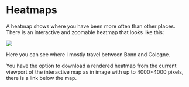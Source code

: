 # Heatmaps

A heatmap shows where you have been more often than other places. There is an interactive and zoomable heatmap that looks like this:

![](heatmap-interactive.png)

Here you can see where I mostly travel between Bonn and Cologne.

You have the option to download a rendered heatmap from the current viewport of the interactive map as in image with up to 4000×4000 pixels, there is a link below the map.
